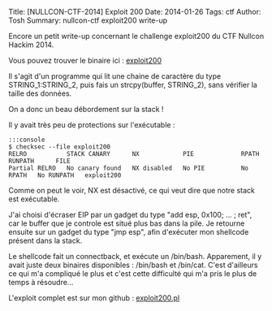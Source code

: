 Title: [NULLCON-CTF-2014] Exploit 200
Date: 2014-01-26
Tags: ctf
Author: Tosh
Summary: nullcon-ctf exploit200 write-up

Encore un petit write-up concernant le challenge exploit200 du CTF Nullcon Hackim 2014.

Vous pouvez trouver le binaire ici : [exploit200](http://www.t0x0sh.org/repo/CTFNULLCON_2014/exploit200)

Il s'agit d'un programme qui lit une chaine de caractère du type STRING_1:STRING_2, puis fais un strcpy(buffer, STRING_2), sans vérifier la taille des données.

On a donc un beau débordement sur la stack !

Il y avait très peu de protections sur l'exécutable :

	:::console
	$ checksec --file exploit200
	RELRO           STACK CANARY      NX            PIE             RPATH      RUNPATH      FILE
	Partial RELRO   No canary found   NX disabled   No PIE          No RPATH   No RUNPATH   exploit200

Comme on peut le voir, NX est désactivé, ce qui veut dire que notre stack est exécutable.

J'ai choisi d'écraser EIP par un gadget du type "add esp, 0x100; ... ; ret", car le buffer que je controle est situé plus bas dans la pile.
Je retourne ensuite sur un gadget du type "jmp esp", afin d'exécuter mon shellcode présent dans la stack.

Le shellcode fait un connectback, et exécute un /bin/bash. Apparement, il y avait juste deux binaires disponibles : /bin/bash et /bin/cat. C'est d'ailleurs ce qui m'a compliqué le plus et c'est cette difficulté qui m'a pris le plus de temps à résoudre...

L'exploit complet est sur mon github : [exploit200.pl](https://github.com/t00sh/ctf/blob/master/nullcon_ctf_2014/exploit200.pl)
